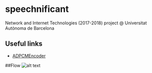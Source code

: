 # speechnificant
Network and Internet Technologies (2017-2018) project @ Universitat Autònoma de Barcelona

## Useful links
* [ADPCMEncoder](https://github.com/sammarshallou/ouaudioapplets/blob/master/src/uk/ac/open/audio/adpcm/ADPCMEncoder.java#L68)

##Flow 
![alt text](https://github.com/mathiasvh/speechnificant/SpeechnificantFlow.png "Strategy")